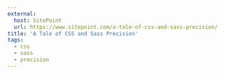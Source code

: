 ```yaml
---
external:
  host: SitePoint
  url: https://www.sitepoint.com/a-tale-of-css-and-sass-precision/
title: 'A Tale of CSS and Sass Precision'
tags:
  - css
  - sass
  - precision
---
```


